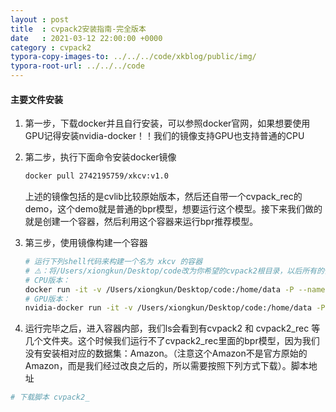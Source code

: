 ```yaml
---
layout : post
title  : cvpack2安装指南-完全版本
date   : 2021-03-12 22:00:00 +0000
category : cvpack2
typora-copy-images-to: ../../../code/xkblog/public/img/
typora-root-url: ../../../code
---
```


#### 主要文件安装

1. 第一步，下载docker并且自行安装，可以参照docker官网，如果想要使用GPU记得安装nvidia-docker！！我们的镜像支持GPU也支持普通的CPU

2. 第二步，执行下面命令安装docker镜像

   ```sh
   docker pull 2742195759/xkcv:v1.0
   ```

   上述的镜像包括的是cvlib比较原始版本，然后还自带一个cvpack_rec的demo，这个demo就是普通的bpr模型，想要运行这个模型。接下来我们做的就是创建一个容器，然后利用这个容器来运行bpr推荐模型。

3. 第三步，使用镜像构建一个容器

   ```sh
   # 运行下列shell代码来构建一个名为 xkcv 的容器
   # ⚠️：将/Users/xiongkun/Desktop/code改为你希望的cvpack2根目录，以后所有的信息都会放到这个目录下，在容器中就是/home/data这个目录
   # CPU版本：
   docker run -it -v /Users/xiongkun/Desktop/code:/home/data -P --name xkcv --ipc='host' 2742195759/xkcv:v1.0 /bin/bash 
   # GPU版本：
   nvidia-docker run -it -v /Users/xiongkun/Desktop/code:/home/data -P --name xkcv --ipc='host' 2742195759/xkcv:v1.0 /bin/bash
   ```

4.  运行完毕之后，进入容器内部，我们ls会看到有cvpack2 和 cvpack2_rec 等几个文件夹。这个时候我们运行不了cvpack2_rec里面的bpr模型，因为我们没有安装相对应的数据集：Amazon。（注意这个Amazon不是官方原始的Amazon，而是我们经过改良之后的，所以需要按照下列方式下载）。脚本地址

   ```python
   # 下载脚本 cvpack2_
   ```

   

